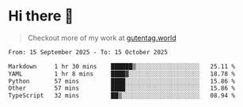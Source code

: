 # Hi there 👋

> Checkout more of my work at [gutentag.world](https://www.gutentag.world)

<!--
**samgutentag/samgutentag** is a ✨ _special_ ✨ repository because its `README.md` (this file) appears on your GitHub profile.

Here are some ideas to get you started:

- 🔭 I’m currently working on ...
- 🌱 I’m currently learning ...
- 👯 I’m looking to collaborate on ...
- 🤔 I’m looking for help with ...
- 💬 Ask me about ...
- 📫 How to reach me: ...
- 😄 Pronouns: ...
- ⚡ Fun fact: ...
-->

<!-- https://github.com/marketplace/actions/profile-readme-development-stats -->
<!--START_SECTION:waka-->

```txt
From: 15 September 2025 - To: 15 October 2025

Markdown     1 hr 30 mins    ██████▒░░░░░░░░░░░░░░░░░░   25.11 %
YAML         1 hr 8 mins     ████▓░░░░░░░░░░░░░░░░░░░░   18.78 %
Python       57 mins         ████░░░░░░░░░░░░░░░░░░░░░   15.86 %
Other        57 mins         ████░░░░░░░░░░░░░░░░░░░░░   15.86 %
TypeScript   32 mins         ██▒░░░░░░░░░░░░░░░░░░░░░░   08.94 %
```

<!--END_SECTION:waka-->
